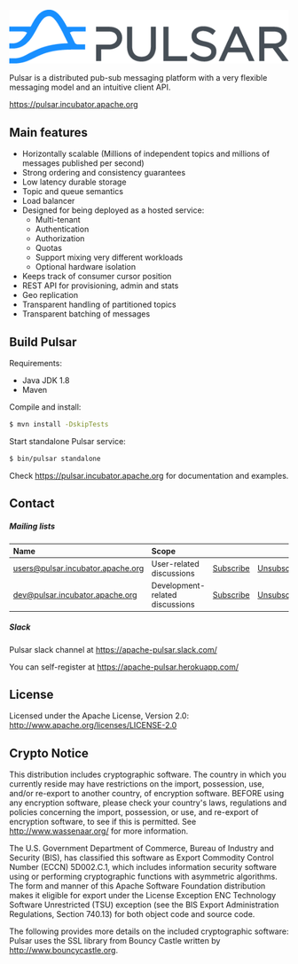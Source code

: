 ![logo](site/img/pulsar.png)

Pulsar is a distributed pub-sub messaging platform with a very
flexible messaging model and an intuitive client API.

https://pulsar.incubator.apache.org

## Main features
* Horizontally scalable (Millions of independent topics and millions
  of messages published per second)
* Strong ordering and consistency guarantees
* Low latency durable storage
* Topic and queue semantics
* Load balancer
* Designed for being deployed as a hosted service:
  * Multi-tenant
  * Authentication
  * Authorization
  * Quotas
  * Support mixing very different workloads
  * Optional hardware isolation
* Keeps track of consumer cursor position
* REST API for provisioning, admin and stats
* Geo replication
* Transparent handling of partitioned topics
* Transparent batching of messages

## Build Pulsar

Requirements:
 * Java JDK 1.8
 * Maven

Compile and install:

```bash
$ mvn install -DskipTests
```

Start standalone Pulsar service:

```bash
$ bin/pulsar standalone
```

Check https://pulsar.incubator.apache.org for documentation and examples.

## Contact

##### Mailing lists

| Name                                                                          | Scope                           |                                                                 |                                                                     |                                                                              |
|:------------------------------------------------------------------------------|:--------------------------------|:----------------------------------------------------------------|:--------------------------------------------------------------------|:-----------------------------------------------------------------------------|
| [users@pulsar.incubator.apache.org](mailto:users@pulsar.incubator.apache.org) | User-related discussions        | [Subscribe](mailto:users-subscribe@pulsar.incubator.apache.org) | [Unsubscribe](mailto:users-unsubscribe@pulsar.incubator.apache.org) | [Archives](http://mail-archives.apache.org/mod_mbox/incubator-pulsar-users/) |
| [dev@pulsar.incubator.apache.org](mailto:dev@pulsar.incubator.apache.org)     | Development-related discussions | [Subscribe](mailto:dev-subscribe@pulsar.incubator.apache.org)   | [Unsubscribe](mailto:dev-unsubscribe@pulsar.incubator.apache.org)   | [Archives](http://mail-archives.apache.org/mod_mbox/incubator-pulsar-dev/)   |

##### Slack

Pulsar slack channel at https://apache-pulsar.slack.com/

You can self-register at https://apache-pulsar.herokuapp.com/

## License

Licensed under the Apache License, Version 2.0: http://www.apache.org/licenses/LICENSE-2.0

## Crypto Notice

This distribution includes cryptographic software. The country in which you currently reside may have restrictions on the import, possession, use, and/or re-export to another country, of encryption software. BEFORE using any encryption software, please check your country's laws, regulations and policies concerning the import, possession, or use, and re-export of encryption software, to see if this is permitted. See <http://www.wassenaar.org/> for more information.

The U.S. Government Department of Commerce, Bureau of Industry and Security (BIS), has classified this software as Export Commodity Control Number (ECCN) 5D002.C.1, which includes information security software using or performing cryptographic functions with asymmetric algorithms. The form and manner of this Apache Software Foundation distribution makes it eligible for export under the License Exception ENC Technology Software Unrestricted (TSU) exception (see the BIS Export Administration Regulations, Section 740.13) for both object code and source code.

The following provides more details on the included cryptographic software: Pulsar uses the SSL library from Bouncy Castle written by http://www.bouncycastle.org.


